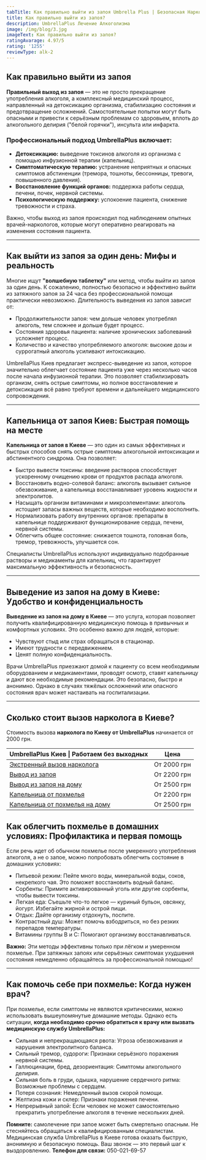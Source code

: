 ```yaml
---
tabTitle: Как правильно выйти из запоя Umbrella Plus | Безопасная Наркология
title: Как правильно выйти из запоя?
description: UmbrellaPlus Лечение Алкоголизма
image: /img/blog/3.jpg
imageText: Как правильно выйти из запоя?
ratingAvarage: 4.97/5
rating: '1255'
reviewType: alk-2
---
```


## Как правильно выйти из запоя

**Правильный выход из запоя** — это не просто прекращение употребления алкоголя, а комплексный медицинский процесс, направленный на детоксикацию организма, стабилизацию состояния и предотвращение осложнений. Самостоятельные попытки могут быть опасными и привести к серьёзным проблемам со здоровьем, вплоть до алкогольного делирия ("белой горячки"), инсульта или инфаркта.

### Профессиональный подход UmbrellaPlus включает:

* **Детоксикацию:** выведение токсинов алкоголя из организма с помощью инфузионной терапии (капельниц).
* **Симптоматическую терапию:** устранение неприятных и опасных симптомов абстиненции (тремора, тошноты, бессонницы, тревоги, повышенного давления).
* **Восстановление функций органов:** поддержка работы сердца, печени, почек, нервной системы.
* **Психологическую поддержку:** успокоение пациента, снижение тревожности и страха.

Важно, чтобы выход из запоя происходил под наблюдением опытных врачей-наркологов, которые могут оперативно реагировать на изменения состояния пациента.

***

## Как выйти из запоя за один день: Мифы и реальность

Многие ищут **"волшебную таблетку"** или метод, чтобы выйти из запоя за один день. К сожалению, полностью безопасно и эффективно выйти из затяжного запоя за 24 часа без профессиональной помощи практически невозможно. Длительность выведения из запоя зависит от:

* Продолжительности запоя: чем дольше человек употреблял алкоголь, тем сложнее и дольше будет процесс.
* Состояния здоровья пациента: наличие хронических заболеваний усложняет процесс.
* Количество и качество употребляемого алкоголя: высокие дозы и суррогатный алкоголь усиливают интоксикацию.

UmbrellaPlus Киев предлагает экспресс-выведение из запоя, которое значительно облегчает состояние пациента уже через несколько часов после начала инфузионной терапии. Это позволяет стабилизировать организм, снять острые симптомы, но полное восстановление и детоксикация всё равно требуют времени и дальнейшего медицинского сопровождения.

***

## Капельница от запоя Киев: Быстрая помощь на месте

**Капельница от запоя в Киеве** — это один из самых эффективных и быстрых способов снять острые симптомы алкогольной интоксикации и абстинентного синдрома. Она позволяет:

* Быстро вывести токсины: введение растворов способствует ускоренному очищению крови от продуктов распада алкоголя.
* Восстановить водно-солевой баланс: алкоголь вызывает сильное обезвоживание, а капельница восстанавливает уровень жидкости и электролитов.
* Насыщать организм витаминами и микроэлементами: алкоголь истощает запасы важных веществ, которые необходимо восполнить.
* Нормализовать работу внутренних органов: препараты в капельнице поддерживают функционирование сердца, печени, нервной системы.
* Облегчить общее состояние: снижается тошнота, головная боль, тремор, тревожность, улучшается сон.

Специалисты UmbrellaPlus используют индивидуально подобранные растворы и медикаменты для капельниц, что гарантирует максимальную эффективность и безопасность.

***

## Выведение из запоя на дому в Киеве: Удобство и конфиденциальность

**Выведение из запоя на дому в Киеве** — это услуга, которая позволяет получить квалифицированную медицинскую помощь в привычных и комфортных условиях. Это особенно важно для людей, которые:

* Чувствуют стыд или страх обращаться в стационар.
* Имеют трудности с передвижением.
* Ценят полную конфиденциальность.

Врачи UmbrellaPlus приезжают домой к пациенту со всем необходимым оборудованием и медикаментами, проводят осмотр, ставят капельницу и дают все необходимые рекомендации. Это безопасно, быстро и анонимно. Однако в случаях тяжёлых осложнений или опасного состояния врач может настаивать на госпитализации.

***

## Сколько стоит вызов нарколога в Киеве?

Стоимость вызова **нарколога по Киеву от UmbrellaPlus** начинается от 2000 грн.

| UmbrellaPlus Киев \| Работаем без выходных                                                              | Цена        |
| ------------------------------------------------------------------------------------------------------- | ----------- |
| [Экстренный вызов нарколога](https://umbrella-plus.com.ua/blog/narcolog-na-dom-kiev/)                   | От 2000 грн |
| [Вывод из запоя](https://umbrella-plus.com.ua/kiev/vivod-iz-zapoia-kiev/)                               | От 2200 грн |
| [Вывод из запоя на дому](https://umbrella-plus.com.ua/kiev/vivod-iz-zapoia-na-domy-kiev/)               | От 2500 грн |
| [Капельница от похмелья](https://umbrella-plus.com.ua/kiev/kapelnica_ot_alkogola_kiev/)                 | От 2200 грн |
| [Капельница от похмелья на дому](https://umbrella-plus.com.ua/kiev/kapelnica_ot_alkogola_na_domy_kiev/) | От 2500 грн |

## Как облегчить похмелье в домашних условиях: Профилактика и первая помощь

Если речь идет об обычном похмелье после умеренного употребления алкоголя, а не о запое, можно попробовать облегчить состояние в домашних условиях:

* Питьевой режим: Пейте много воды, минеральной воды, соков, некрепкого чая. Это поможет восстановить водный баланс.
* Сорбенты: Примите активированный уголь или другие сорбенты, чтобы вывести токсины.
* Легкая еда: Съешьте что-то легкое — куриный бульон, овсянку, йогурт. Избегайте жирной и острой пищи.
* Отдых: Дайте организму отдохнуть, поспите.
* Контрастный душ: Может помочь взбодриться, но без резких перепадов температуры.
* Витамины группы B и C: Помогают организму восстанавливаться.

**Важно:** Эти методы эффективны только при лёгком и умеренном похмелье. При затяжных запоях или серьёзных симптомах ухудшения состояния немедленно обращайтесь за профессиональной помощью!

***

## Как помочь себе при похмелье: Когда нужен врач?

При похмелье, если симптомы не являются критическими, можно использовать вышеупомянутые домашние методы. Однако есть ситуации, **когда необходимо срочно обратиться к врачу или вызвать медицинскую службу UmbrellaPlus:**

* Сильная и непрекращающаяся рвота: Угроза обезвоживания и нарушения электролитного баланса.
* Сильный тремор, судороги: Признаки серьёзного поражения нервной системы.
* Галлюцинации, бред, дезориентация: Симптомы алкогольного делирия.
* Сильная боль в груди, одышка, нарушение сердечного ритма: Возможные проблемы с сердцем.
* Потеря сознания: Немедленный вызов скорой помощи.
* Желтизна кожи и склер: Признаки поражения печени.
* Непрерывный запой: Если человек не может самостоятельно прекратить употребление алкоголя в течение нескольких дней.

**Помните:** самолечение при запое может быть смертельно опасным. Не стесняйтесь обращаться к квалифицированным специалистам. Медицинская служба UmbrellaPlus в Киеве готова оказать быструю, анонимную и безопасную помощь. Ваш звонок — это первый шаг к выздоровлению.
**Телефон для связи:** 050-021-69-57
